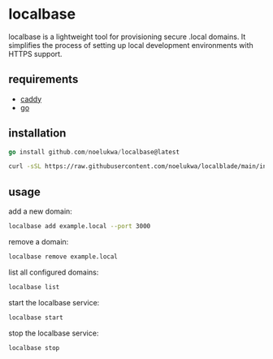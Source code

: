
# localbase

localbase is a lightweight tool for provisioning secure .local domains. It simplifies the process of setting up local development environments with HTTPS support.

## requirements

- [caddy](https://caddyserver.com/)
- [go](https://golang.org/)

## installation

```go
go install github.com/noelukwa/localbase@latest
```

```sh
curl -sSL https://raw.githubusercontent.com/noelukwa/localblade/main/install.sh | sudo sh
```

## usage

add a new domain:

```sh
localbase add example.local --port 3000
```

remove a domain:

```sh
localbase remove example.local
```

list all configured domains:

```sh
localbase list
```

start the localbase service:

```sh
localbase start
```

stop the localbase service:

```sh
localbase stop
```
